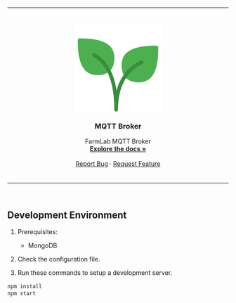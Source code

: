 <br/>

<table align="center"><tr><td align="center" width="9999">
  <br/><br/>
  <img src="https://raw.githubusercontent.com/jp19-lafa/Documentation/master/images/branding/plant_transparent.png" align="center" width="200" alt="Project icon">
  <h3 align="center" dir="center">MQTT Broker</h3>

  <p align="center" dir="center">
   FarmLab MQTT Broker
    <br />
    <a href="wiki"><strong>Explore the docs »</strong></a>
    <br />
    <br />
    <a href="issues">Report Bug</a>
    ·
    <a href="issues">Request Feature</a>
  </p>
  <br/>
</td></tr></table>
<br/>
<h2>Development Environment</h2>

1. Prerequisites:
    - MongoDB

2. Check the configuration file.

3. Run these commands to setup a development server.

```
npm install
npm start
```
